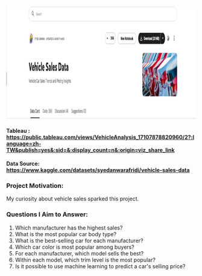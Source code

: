 <img src="image.png" alt="Example Image" title="An example image" width="1500" height="300" />

#### Tableau : https://public.tableau.com/views/VehicleAnalysis_17107878820960/2?:language=zh-TW&publish=yes&:sid=&:display_count=n&:origin=viz_share_link

#### Data Source: https://www.kaggle.com/datasets/syedanwarafridi/vehicle-sales-data

### Project Motivation:
My curiosity about vehicle sales sparked this project.

### Questions I Aim to Answer:

1. Which manufacturer has the highest sales?
2. What is the most popular car body type?
3. What is the best-selling car for each manufacturer?
4. Which car color is most popular among buyers?
5. For each manufacturer, which model sells the best?
6. Within each model, which trim level is the most popular?
7. Is it possible to use machine learning to predict a car's selling price?

